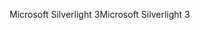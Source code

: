 <span data-ttu-id="77706-101">Microsoft Silverlight 3</span><span class="sxs-lookup"><span data-stu-id="77706-101">Microsoft Silverlight 3</span></span>